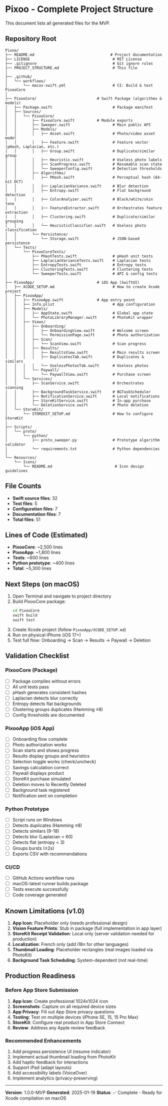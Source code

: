 # Pixoo - Complete Project Structure

This document lists all generated files for the MVP.

## Repository Root

```
Pixoo/
├── README.md                                  # Project documentation
├── LICENSE                                     # MIT License
├── .gitignore                                  # Git ignore rules
├── PROJECT_STRUCTURE.md                        # This file
│
├── .github/
│   └── workflows/
│       └── macos-swift.yml                     # CI: Build & test PixooCore
│
├── PixooCore/                           # Swift Package (algorithms & models)
│   ├── Package.swift                           # Package manifest
│   ├── Sources/
│   │   └── PixooCore/
│   │       ├── PixooCore.swift          # Module exports
│   │       ├── Sweeper.swift                   # Main public API
│   │       ├── Models/
│   │       │   ├── Asset.swift                 # Photo/video asset model
│   │       │   ├── Feature.swift               # Feature vector (pHash, Laplacian, etc.)
│   │       │   ├── Group.swift                 # Duplicate/similar group
│   │       │   ├── Heuristic.swift             # Useless photo labels
│   │       │   ├── ScanProgress.swift          # Resumable scan state
│   │       │   └── SweeperConfig.swift         # Detection thresholds
│   │       ├── Algorithms/
│   │       │   ├── PHash.swift                 # Perceptual hash (64-bit DCT)
│   │       │   ├── LaplacianVariance.swift     # Blur detection
│   │       │   ├── Entropy.swift               # Flat background detection
│   │       │   ├── ColorAnalyzer.swift         # Black/white/skin tone
│   │       │   ├── FeatureExtractor.swift      # Orchestrates feature extraction
│   │       │   ├── Clustering.swift            # Duplicate/similar grouping
│   │       │   └── HeuristicClassifier.swift   # Useless photo classification
│   │       └── Persistence/
│   │           └── Storage.swift               # JSON-based persistence
│   └── Tests/
│       └── PixooCoreTests/
│           ├── PHashTests.swift                # pHash unit tests
│           ├── LaplacianVarianceTests.swift    # Laplacian tests
│           ├── EntropyTests.swift              # Entropy tests
│           ├── ClusteringTests.swift           # Clustering tests
│           └── SweeperTests.swift              # API & config tests
│
├── PixooApp/                            # iOS App (SwiftUI)
│   ├── XCODE_SETUP.md                          # How to create Xcode project
│   ├── PixooApp/
│   │   ├── PixooApp.swift               # App entry point
│   │   ├── Info.plist                          # App configuration
│   │   ├── Models/
│   │   │   ├── AppState.swift                  # Global app state
│   │   │   └── PhotoLibraryManager.swift       # PhotoKit wrapper
│   │   ├── Views/
│   │   │   ├── Onboarding/
│   │   │   │   ├── OnboardingView.swift        # Welcome screen
│   │   │   │   └── PermissionPage.swift        # Photo authorization
│   │   │   ├── Scan/
│   │   │   │   └── ScanView.swift              # Scan progress
│   │   │   ├── Results/
│   │   │   │   ├── ResultsView.swift           # Main results screen
│   │   │   │   ├── DuplicatesTab.swift         # Duplicates & similars
│   │   │   │   └── UselessPhotosTab.swift      # Useless photos
│   │   │   └── Paywall/
│   │   │       └── PaywallView.swift           # Purchase screen
│   │   └── Services/
│   │       ├── ScanService.swift               # Orchestrates scanning
│   │       ├── BackgroundTaskService.swift     # BGTaskScheduler
│   │       ├── NotificationService.swift       # Local notifications
│   │       ├── StoreKitService.swift           # In-app purchase
│   │       └── DeletionService.swift           # Photo deletion
│   └── StoreKit/
│       └── STOREKIT_SETUP.md                   # How to configure StoreKit
│
├── Scripts/
│   └── proto/
│       └── python/
│           ├── proto_sweeper.py                # Prototype algorithm validator
│           └── requirements.txt                # Python dependencies
│
└── Resources/
    └── Icons/
        └── README.md                            # Icon design guidelines
```

## File Counts

- **Swift source files**: 32
- **Test files**: 5
- **Configuration files**: 7
- **Documentation files**: 7
- **Total files**: 51

## Lines of Code (Estimated)

- **PixooCore**: ~2,500 lines
- **PixooApp**: ~1,800 lines
- **Tests**: ~600 lines
- **Python prototype**: ~400 lines
- **Total**: ~5,300 lines

## Next Steps (on macOS)

1. Open Terminal and navigate to project directory
2. Build PixooCore package:
   ```bash
   cd PixooCore
   swift build
   swift test
   ```
3. Create Xcode project (follow `PixooApp/XCODE_SETUP.md`)
4. Run on physical iPhone (iOS 17+)
5. Test full flow: Onboarding → Scan → Results → Paywall → Deletion

## Validation Checklist

### PixooCore (Package)
- [ ] Package compiles without errors
- [ ] All unit tests pass
- [ ] pHash generates consistent hashes
- [ ] Laplacian detects blur correctly
- [ ] Entropy detects flat backgrounds
- [ ] Clustering groups duplicates (Hamming ≤8)
- [ ] Config thresholds are documented

### PixooApp (iOS App)
- [ ] Onboarding flow complete
- [ ] Photo authorization works
- [ ] Scan starts and shows progress
- [ ] Results display groups and heuristics
- [ ] Selection toggle works (check/uncheck)
- [ ] Savings calculation correct
- [ ] Paywall displays product
- [ ] StoreKit purchase simulated
- [ ] Deletion moves to Recently Deleted
- [ ] Background task registered
- [ ] Notification sent on completion

### Python Prototype
- [ ] Script runs on Windows
- [ ] Detects duplicates (Hamming ≤8)
- [ ] Detects similars (9-18)
- [ ] Detects blur (Laplacian < 60)
- [ ] Detects flat (entropy < 3)
- [ ] Groups bursts (±2s)
- [ ] Exports CSV with recommendations

### CI/CD
- [ ] GitHub Actions workflow runs
- [ ] macOS-latest runner builds package
- [ ] Tests execute successfully
- [ ] Code coverage generated

## Known Limitations (v1.0)

1. **App Icon**: Placeholder only (needs professional design)
2. **Vision Feature Prints**: Stub in package (full implementation in app layer)
3. **StoreKit Receipt Validation**: Local only (server validation needed for production)
4. **Localization**: French only (add i18n for other languages)
5. **Thumbnail Loading**: Placeholder rectangles (real images loaded via PhotoKit)
6. **Background Task Scheduling**: System-dependent (not real-time)

## Production Readiness

### Before App Store Submission

1. **App Icon**: Create professional 1024x1024 icon
2. **Screenshots**: Capture on all required device sizes
3. **App Privacy**: Fill out App Store privacy questions
4. **Testing**: Test on multiple devices (iPhone SE, 15, 15 Pro Max)
5. **StoreKit**: Configure real product in App Store Connect
6. **Review**: Address any Apple review feedback

### Recommended Enhancements

1. Add progress persistence UI (resume indicator)
2. Implement actual thumbnail loading from PhotoKit
3. Add haptic feedback for interactions
4. Support iPad (adapt layouts)
5. Add accessibility labels (VoiceOver)
6. Implement analytics (privacy-preserving)

---

**Version**: 1.0.0-MVP
**Generated**: 2025-01-19
**Status**: ✅ Complete - Ready for Xcode compilation on macOS
